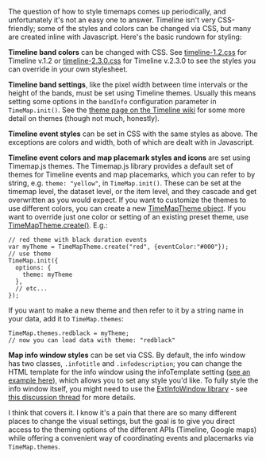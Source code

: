 The question of how to style timemaps comes up periodically, and unfortunately it's not an easy one to answer. Timeline isn't very CSS-friendly; some of the styles and colors can be changed via CSS, but many are created inline with Javascript. Here's the basic rundown for styling:

**Timeline band colors** can be changed with CSS. See [timeline-1.2.css](http://code.google.com/p/timemap/source/browse/trunk/lib/timeline-1.2.css) for Timeline v.1.2 or [timeline-2.3.0.css](http://code.google.com/p/timemap/source/browse/trunk/lib/timeline-2.3.0.css) for Timeline v.2.3.0 to see the styles you can override in your own stylesheet.

**Timeline band settings**, like the pixel width between time intervals or the height of the bands, must be set using Timeline themes. Usually this means setting some options in the `bandInfo` configuration parameter in `TimeMap.init()`. See the [theme page on the Timeline wiki](http://www.simile-widgets.org/wiki/Timeline_CreatingNewThemes) for some more detail on themes (though not much, honestly).

**Timeline event styles** can be set in CSS with the same styles as above. The exceptions are colors and width, both of which are dealt with in Javascript.

**Timeline event colors and map placemark styles and icons** are set using Timemap.js themes. The Timemap.js library provides a default set of themes for Timeline events and map placemarks, which you can refer to by string, e.g. `theme: "yellow"`, in `TimeMap.init()`. These can be set at the timemap level, the dataset level, or the item level, and they cascade and get overwritten as you would expect. If you want to customize the themes to use different colors, you can create a new [TimeMapTheme object](http://timemap.googlecode.com/svn/tags/1.6/docs/symbols/TimeMapTheme.html). If you want to override just one color or setting of an existing preset theme, use [TimeMapTheme.create()](http://timemap.googlecode.com/svn/tags/1.6/docs/symbols/TimeMapTheme.html#.create). E.g.:

```
// red theme with black duration events
var myTheme = TimeMapTheme.create("red", {eventColor:"#000"});
// use theme
TimeMap.init({
  options: {
    theme: myTheme
  },
  // etc...
});
```

If you want to make a new theme and then refer to it by a string name in your data, add it to `TimeMap.themes`:
```
TimeMap.themes.redblack = myTheme;
// now you can load data with theme: "redblack"
```

**Map info window styles** can be set via CSS. By default, the info window has two classes, `.infotitle` and `.infodescription`; you can change the HTML template for the info window using the infoTemplate setting ([see an example here](http://timemap.googlecode.com/svn/trunk/examples/kml_extendeddata.html)), which allows you to set any style you'd like. To fully style the info window itself, you might need to use the [ExtInfoWindow library](http://gmaps-utility-library-dev.googlecode.com/svn/trunk/extinfowindow/docs/reference.html) - see [this discussion thread](http://groups.google.com/group/timemap-development/browse_frm/thread/de3fd94af4f4bf61) for more details.

I think that covers it. I know it's a pain that there are so many different places to change the visual settings, but the goal is to give you direct access to the theming options of the different APIs (Timeline, Google maps) while offering a convenient way of coordinating events and placemarks via `TimeMap.themes`.